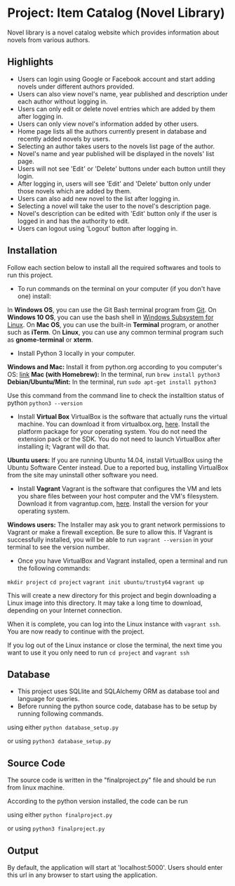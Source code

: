 # Project: Item Catalog (Novel Library)

Novel library is a novel catalog website which provides information about novels from various authors.

## Highlights

* Users can login using Google or Facebook account and start adding novels under different authors provided.
* Users can also view novel's name, year published and description under each author without logging in.
* Users can only edit or delete novel entries which are added by them after logging in.
* Users can only view novel's information added by other users.
* Home page lists all the authors currently present in database and recently added novels by users.
* Selecting an author takes users to the novels list page of the author.
* Novel's name and year published will be displayed in the novels' list page.
* Users will not see 'Edit' or 'Delete' buttons under each button untill they login.
* After logging in, users will see 'Edit' and 'Delete' button only under those novels which are added by them.
* Users can also add new novel to the list after logging in.
* Selecting a novel will take the user to the novel's description page.
* Novel's description can be edited with 'Edit' button only if the user is logged in and has the authority to edit.
* Users can logout using 'Logout' button after logging in.

## Installation

Follow each section below to install all the required softwares and tools to run this project.

* To run commands on the terminal on your computer (if you don't have one) install:

In **Windows OS**, you can use the Git Bash terminal program from [Git](https://git-scm.com/download/win).
On **Windows 10 OS**, you can use the bash shell in [Windows Subsystem for Linux](https://msdn.microsoft.com/en-us/commandline/wsl/install_guide).
On **Mac OS**, you can use the built-in **Terminal** program, or another such as **iTerm**.
On **Linux**, you can use any common terminal program such as **gnome-terminal** or **xterm**.

* Install Python 3 locally in your computer.

**Windows and Mac:** Install it from python.org according to you computer's OS: [link](https://www.python.org/downloads/)
**Mac (with Homebrew):** In the terminal, run `brew install python3`
**Debian/Ubuntu/Mint:** In the terminal, run `sudo apt-get install python3`

Use this command from the command line to check the installtion status of python `python3 --version`

* Install **Virtual Box**
VirtualBox is the software that actually runs the virtual machine. You can download it from virtualbox.org, [here](https://www.virtualbox.org/wiki/Download_Old_Builds_5_1). Install the platform package for your operating system. You do not need the extension pack or the SDK. You do not need to launch VirtualBox after installing it; Vagrant will do that.

**Ubuntu users:** If you are running Ubuntu 14.04, install VirtualBox using the Ubuntu Software Center instead. Due to a reported bug, installing VirtualBox from the site may uninstall other software you need.

* Install **Vagrant**
Vagrant is the software that configures the VM and lets you share files between your host computer and the VM's filesystem. Download it from vagrantup.com, [here](https://www.vagrantup.com/downloads.html). Install the version for your operating system.

**Windows users:** The Installer may ask you to grant network permissions to Vagrant or make a firewall exception. Be sure to allow this.
If Vagrant is successfully installed, you will be able to run `vagrant --version` in your terminal to see the version number.

* Once you have VirtualBox and Vagrant installed, open a terminal and run the following commands:

`mkdir project`
`cd project`
`vagrant init ubuntu/trusty64`
`vagrant up`

This will create a new directory for this project and begin downloading a Linux image into this directory. It may take a long time to download, depending on your Internet connection.

When it is complete, you can log into the Linux instance with `vagrant ssh`. You are now ready to continue with the project.

If you log out of the Linux instance or close the terminal, the next time you want to use it you only need to run `cd project` and `vagrant ssh`

## Database

* This project uses SQLlite and SQLAlchemy ORM as database tool and language for queries.
* Before running the python source code, database has to be setup by running following commands.

using either
`python database_setup.py`

or using 
`python3 database_setup.py`

## Source Code

The source code is written in the "finalproject.py" file and should be run from linux machine.

According to the python version installed, the code can be run 

using either
`python finalproject.py`

or using 
`python3 finalproject.py`


## Output

By default, the application will start at 'localhost:5000'. Users should enter this url in any browser to start using the application.

